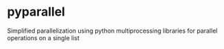 # pyparallel
Simplified parallelization using python multiprocessing libraries for parallel operations on a single list

